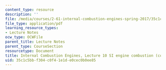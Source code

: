 ```yaml
---
content_type: resource
description: ''
file: /media/courses/2-61-internal-combustion-engines-spring-2017/35c1c5bbf304c0f41e1de0cec0b0ee85_MIT2_61S17_lec10.pdf
file_type: application/pdf
learning_resource_types:
- Lecture Notes
ocw_type: OCWFile
parent_title: Lecture Notes
parent_type: CourseSection
resourcetype: Document
title: Internal Combustion Engines, Lecture 10 SI engine combustion (cont.); knock
uid: 35c1c5bb-f304-c0f4-1e1d-e0cec0b0ee85
---
```

